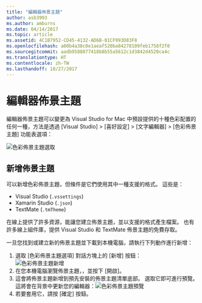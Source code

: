 ```yaml
---
title: "編輯器佈景主題"
author: asb3993
ms.author: amburns
ms.date: 04/14/2017
ms.topic: article
ms.assetid: 4C1B7952-CD45-4132-AD6B-01CF993D83F8
ms.openlocfilehash: a00b4a38c0e1aeaf520ba84278109feb1758f2f0
ms.sourcegitcommit: aadb9588877418b8b55a5612c1d3842d4520ca4c
ms.translationtype: HT
ms.contentlocale: zh-TW
ms.lasthandoff: 10/27/2017
---
```

# <a name="editor-themes"></a>編輯器佈景主題
編輯器佈景主題可以變更為 Visual Studio for Mac 中預設提供的十種色彩配置的任何一種，方法是透過 [Visual Studio] > [喜好設定] > [文字編輯器] > [色彩佈景主題] 功能表選項：

 ![色彩佈景主題選取](media/source-editor-image17.png)

## <a name="adding-new-themes"></a>新增佈景主題

可以新增色彩佈景主題，但條件是它們使用其中一種支援的格式。 這些是：

* Visual Studio (`.vssettings`)
* Xamarin Studio (`.json`)
* TextMate (`.tmTheme`)

在線上提供了許多資源，能讓您建立佈景主題，並以支援的格式產生檔案。 也有許多線上組件庫，提供 Visual Studio 和 TextMate 佈景主題的免費存取。

一旦您找到或建立新的佈景主題並下載到本機電腦，請執行下列動作進行新增：

1. 選取 [色彩佈景主題選項] 對話方塊上的 [新增] 按鈕：   
    ![色彩佈景主題新增](media/source-editor-image20.png)
2. 在您本機電腦瀏覽佈景主題，，並按下 [開啟]。
3. 這會將佈景主題新增到預先安裝的佈景主題清單底部。 選取它即可進行預覽。 這將會在背景中更新您的編輯器：![色彩佈景主題預覽](media/source-editor-image21.png)
4. 若要套用它，請按 [確定] 按鈕。 
